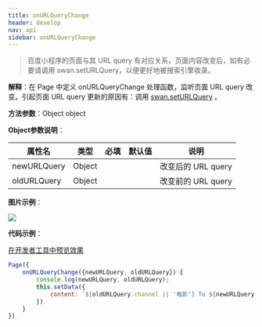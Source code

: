 ```yaml
---
title: onURLQueryChange
header: develop
nav: api
sidebar: onURLQueryChange
---
```


> 百度小程序的页面与其 URL query 有对应关系，页面内容改变后，如有必要请调用 swan.setURLQuery，以便更好地被搜索引擎收录。



**解释**：在 Page 中定义 onURLQueryChange 处理函数，监听页面 URL query 改变。引起页面 URL query 更新的原因有：调用 [swan.setURLQuery](/develop/api/url_query/swan-setURLQuery/) 。
 

**方法参数**：Object object

**Object参数说明**：

|属性名 |类型  |必填  |默认值|说明|
|---|---|---|---|---|
|newURLQuery|Object| ||改变后的 URL query |
|oldURLQuery|Object| ||改变前的 URL query |


**图片示例**：

<div class="m-doc-custom-examples">
    <div class="m-doc-custom-examples-correct">
        <img src="https://b.bdstatic.com/miniapp/images/onURLQueryChange.gif">
    </div>
    <div class="m-doc-custom-examples-correct">
        <img src=" ">
    </div>
    <div class="m-doc-custom-examples-correct">
        <img src=" ">
    </div>     
</div>

**代码示例**：
 
<a href="swanide://fragment/862ac1772aabc0a8cf065093f7784d021572856346528" title="在开发者工具中预览效果" target="_self">在开发者工具中预览效果</a>

```js
Page({
    onURLQueryChange({newURLQuery, oldURLQuery}) {
        console.log(newURLQuery, oldURLQuery);
        this.setData({
            content: `${oldURLQuery.channel || '电影'} To ${newURLQuery.channel}`
        })
    }
})
```
 

